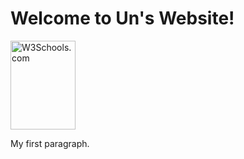 
<html>
<body>

<h1>Welcome to Un's Website!</h1>

<img src="Un.jpg" alt="W3Schools.com" width="104" height="142">

<p>My first paragraph.</p>

</body>
</html>

